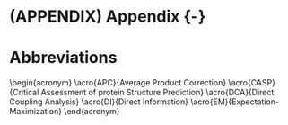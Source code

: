 # (APPENDIX) Appendix {-} 

# Abbreviations

\begin{acronym}
    \acro{APC}{Average Product Correction}
    \acro{CASP}{Critical Assessment of protein Structure Prediction}
    \acro{DCA}{Direct Coupling Analysis}
    \acro{DI}{Direct Information}
    \acro{EM}{Expectation-Maximization}
\end{acronym}
